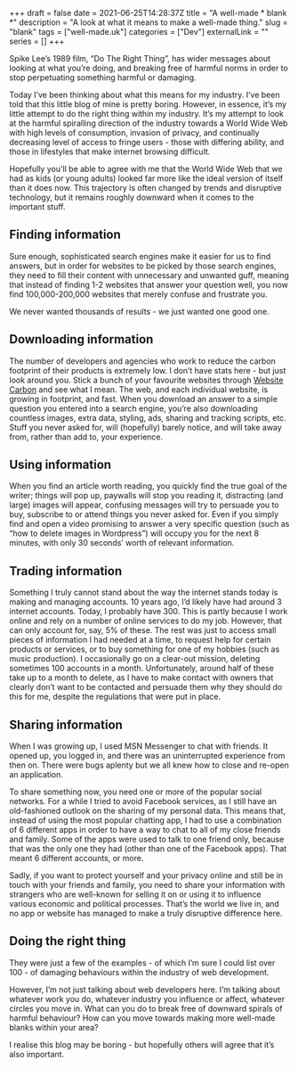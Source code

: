 +++
draft = false
date = 2021-06-25T14:28:37Z
title = "A well-made * blank *"
description = "A look at what it means to make a well-made thing."
slug = "blank"
tags = ["well-made.uk"]
categories = ["Dev"]
externalLink = ""
series = []
+++

Spike Lee’s 1989 film, “Do The Right Thing”, has wider messages about looking at what you’re doing, and breaking free of harmful norms in order to stop perpetuating something harmful or damaging.

Today I’ve been thinking about what this means for my industry. I’ve been told that this little blog of mine is pretty boring. However, in essence, it’s my little attempt to do the right thing within my industry. It’s my attempt to look at the harmful spiralling direction of the industry towards a World Wide Web with high levels of consumption, invasion of privacy, and continually decreasing level of access to fringe users - those with differing ability, and those in lifestyles that make internet browsing difficult.

Hopefully you'll be able to agree with me that the World Wide Web that we had as kids (or young adults) looked far more like the ideal version of itself than it does now. This trajectory is often changed by trends and disruptive technology, but it remains roughly downward when it comes to the important stuff.

## Finding information
Sure enough, sophisticated search engines make it easier for us to find answers, but in order for websites to be picked by those search engines, they need to fill their content with unnecessary and unwanted guff, meaning that instead of finding 1-2 websites that answer your question well, you now find 100,000-200,000 websites that merely confuse and frustrate you.

We never wanted thousands of results - we just wanted one good one.

## Downloading information
The number of developers and agencies who work to reduce the carbon footprint of their products is extremely low. I don’t have stats here - but just look around you. Stick a bunch of your favourite websites through [Website Carbon](http://websitecarbon.com/) and see what I mean. The web, and each individual website, is growing in footprint, and fast. When you download an answer to a simple question you entered into a search engine, you’re also downloading countless images, extra data, styling, ads, sharing and tracking scripts, etc. Stuff you never asked for, will (hopefully) barely notice, and will take away from, rather than add to, your experience.

## Using information
When you find an article worth reading, you quickly find the true goal of the writer; things will pop up, paywalls will stop you reading it, distracting (and large) images will appear, confusing messages will try to persuade you to buy, subscribe to or attend things you never asked for. Even if you simply find and open a video promising to answer a very specific question (such as “how to delete images in Wordpress”) will occupy you for the next 8 minutes, with only 30 seconds’ worth of relevant information.

## Trading information
Something I truly cannot stand about the way the internet stands today is making and managing accounts. 10 years ago, I’d likely have had around 3 internet accounts. Today, I probably have 300. This is partly because I work online and rely on a number of online services to do my job. However, that can only account for, say, 5% of these. The rest was just to access small pieces of information I had needed at a time, to request help for certain products or services, or to buy something for one of my hobbies (such as music production). I occasionally go on a clear-out mission, deleting sometimes 100 accounts in a month. Unfortunately, around half of these take up to a month to delete, as I have to make contact with owners that clearly don’t want to be contacted and persuade them why they should do this for me, despite the regulations that were put in place.

## Sharing information
When I was growing up, I used MSN Messenger to chat with friends. It opened up, you logged in, and there was an uninterrupted experience from then on. There were bugs aplenty but we all knew how to close and re-open an application.

To share something now, you need one or more of the popular social networks. For a while I tried to avoid Facebook services, as I still have an old-fashioned outlook on the sharing of my personal data. This means that, instead of using the most popular chatting app, I had to use a combination of 6 different apps in order to have a way to chat to all of my close friends and family. Some of the apps were used to talk to one friend only, because that was the only one they had (other than one of the Facebook apps). That meant 6 different accounts, or more.

Sadly, if you want to protect yourself and your privacy online and still be in touch with your friends and family, you need to share your information with strangers who are well-known for selling it on or using it to influence various economic and political processes. That’s the world we live in, and no app or website has managed to make a truly disruptive difference here.

## Doing the right thing
They were just a few of the examples - of which I’m sure I could list over 100 - of damaging behaviours within the industry of web development.

However, I’m not just talking about web developers here. I’m talking about whatever work you do, whatever industry you influence or affect, whatever circles you move in. What can you do to break free of downward spirals of harmful behaviour? How can you move towards making more well-made blanks within your area?

I realise this blog may be boring - but hopefully others will agree that it’s also important.
